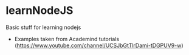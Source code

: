 # learnNodeJS
Basic stuff for learning nodejs

- Examples taken from Academind tutorials (https://www.youtube.com/channel/UCSJbGtTlrDami-tDGPUV9-w)
